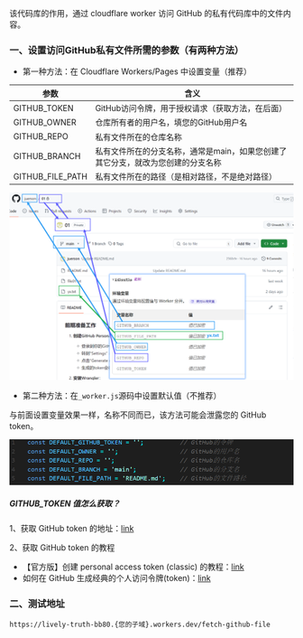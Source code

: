 该代码库的作用，通过 cloudflare worker 访问 GitHub 的私有代码库中的文件内容。



### 一、设置访问GitHub私有文件所需的参数（有两种方法）

- 第一种方法：在 Cloudflare Workers/Pages 中设置变量（推荐）


| 参数             | 含义                                                         |
| ---------------- | ------------------------------------------------------------ |
| GITHUB_TOKEN     | GitHub访问令牌，用于授权请求（获取方法，在后面）             |
| GITHUB_OWNER     | 仓库所有者的用户名，填您的GitHub用户名                       |
| GITHUB_REPO      | 私有文件所在的仓库名称                                       |
| GITHUB_BRANCH    | 私有文件所在的分支名称，通常是main，如果您创建了其它分支，就改为您创建的分支名称 |
| GITHUB_FILE_PATH | 私有文件所在的路径（是相对路径，不是绝对路径）               |

<img src="images\1.png" />

- 第二种方法：在`_worker.js`源码中设置默认值（不推荐）

与前面设置变量效果一样，名称不同而已，该方法可能会泄露您的 GitHub token。

<img src="images\2.png" />

##### GITHUB_TOKEN 值怎么获取？

1、获取 GitHub token 的地址：[link](https://github.com/settings/tokens)

2、获取 GitHub token 的教程

- 【官方版】创建 personal access token (classic) 的教程：[link](https://docs.github.com/zh/enterprise-server@3.10/authentication/keeping-your-account-and-data-secure/managing-your-personal-access-tokens#%E5%88%9B%E5%BB%BA-personal-access-token-classic)
- 如何在 GitHub 生成经典的个人访问令牌(token)：[link](https://medium.com/@mbohlip/how-to-generate-a-classic-personal-access-token-in-github-04985b5432c7)

### 二、测试地址

```
https://lively-truth-bb80.{您的子域}.workers.dev/fetch-github-file
```

